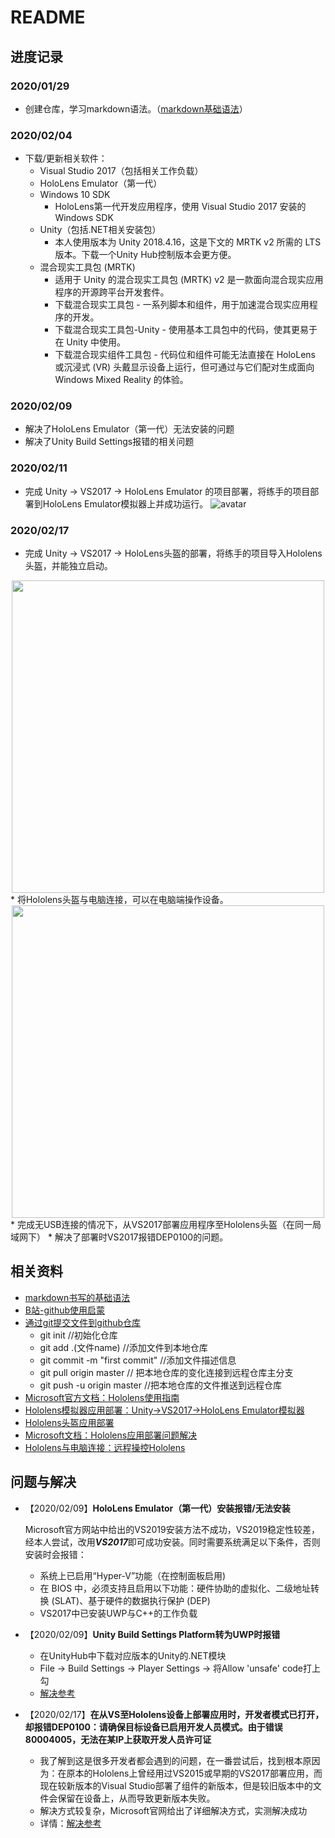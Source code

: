 # README
## 进度记录
### 2020/01/29 
* 创建仓库，学习markdown语法。（[markdown基础语法](https://www.cnblogs.com/nickchen121/p/10821946.html "markdown基础语法")）
### 2020/02/04
* 下载/更新相关软件：
  * Visual Studio 2017（包括相关工作负载）
  * HoloLens Emulator（第一代）
  * Windows 10 SDK
    * HoloLens第一代开发应用程序，使用 Visual Studio 2017 安装的 Windows SDK
  * Unity（包括.NET相关安装包）
    * 本人使用版本为 Unity 2018.4.16，这是下文的 MRTK v2 所需的 LTS 版本。下载一个Unity Hub控制版本会更方便。
  * 混合现实工具包 (MRTK)
    * 适用于 Unity 的混合现实工具包 (MRTK) v2 是一款面向混合现实应用程序的开源跨平台开发套件。
    * 下载混合现实工具包 - 一系列脚本和组件，用于加速混合现实应用程序的开发。
    * 下载混合现实工具包-Unity - 使用基本工具包中的代码，使其更易于在 Unity 中使用。
    * 下载混合现实组件工具包 - 代码位和组件可能无法直接在 HoloLens 或沉浸式 (VR) 头戴显示设备上运行，但可通过与它们配对生成面向 Windows Mixed Reality 的体验。
### 2020/02/09
* 解决了HoloLens Emulator（第一代）无法安装的问题
* 解决了Unity Build Settings报错的相关问题
### 2020/02/11
* 完成 Unity -> VS2017 -> HoloLens Emulator 的项目部署，将练手的项目部署到HoloLens Emulator模拟器上并成功运行。
![avatar](https://github.com/hnsqc98/sqc_graduate/blob/master/Picture/1.png)
### 2020/02/17
* 完成 Unity -> VS2017 -> HoloLens头盔的部署，将练手的项目导入Hololens头盔，并能独立启动。
<div align="center"><img width="500" height="auto" src="https://github.com/hnsqc98/sqc_graduate/blob/master/Picture/2.jpg"/></div>
* 将Hololens头盔与电脑连接，可以在电脑端操作设备。
<div align="center"><img width="500" height="auto" src="https://github.com/hnsqc98/sqc_graduate/blob/master/Picture/4.png"/></div>
* 完成无USB连接的情况下，从VS2017部署应用程序至Hololens头盔（在同一局域网下）
* 解决了部署时VS2017报错DEP0100的问题。

## 相关资料
* [markdown书写的基础语法](https://www.cnblogs.com/nickchen121/p/10821946.html)
* [B站-github使用启蒙](https://www.bilibili.com/video/av33238577?from=search&seid=7374412873796033945)
* [通过git提交文件到github仓库](https://www.cnblogs.com/alex-415/p/6912294.html)
  * git init //初始化仓库
  * git add .(文件name) //添加文件到本地仓库
  * git commit -m "first commit" //添加文件描述信息
  * git pull origin master // 把本地仓库的变化连接到远程仓库主分支
  * git push -u origin master //把本地仓库的文件推送到远程仓库
* [Microsoft官方文档：Hololens使用指南](https://docs.microsoft.com/zh-cn/windows/mixed-reality/development)
* [Hololens模拟器应用部署：Unity->VS2017->HoloLens Emulator模拟器](https://blog.csdn.net/Zheye666/article/details/82384085)
* [Hololens头盔应用部署](https://zhuanlan.zhihu.com/p/23672200?refer=kidscoding)
* [Microsoft文档：Hololens应用部署问题解决](https://docs.microsoft.com/zh-cn/hololens/hololens-known-issues)
* [Hololens与电脑连接：远程操控Hololens](https://www.cnblogs.com/mantgh/p/5448503.html)

## 问题与解决
* 【2020/02/09】**HoloLens Emulator（第一代）安装报错/无法安装** 
    
    Microsoft官方网站中给出的VS2019安装方法不成功，VS2019稳定性较差，经本人尝试，改用***VS2017***即可成功安装。同时需要系统满足以下条件，否则安装时会报错：
  * 系统上已启用“Hyper-V”功能（在控制面板启用)
  * 在 BIOS 中，必须支持且启用以下功能：硬件协助的虚拟化、二级地址转换 (SLAT)、基于硬件的数据执行保护 (DEP)
  * VS2017中已安装UWP与C++的工作负载

* 【2020/02/09】**Unity Build Settings Platform转为UWP时报错**
  * 在UnityHub中下载对应版本的Unity的.NET模块
  * File -> Build Settings -> Player Settings -> 将Allow 'unsafe' code打上勾
  * [解决参考](https://blog.csdn.net/weixin_43884551/article/details/102996320)
  
* 【2020/02/17】**在从VS至Hololens设备上部署应用时，开发者模式已打开，却报错DEP0100：请确保目标设备已启用开发人员模式。由于错误80004005，无法在某IP上获取开发人员许可证**
  * 我了解到这是很多开发者都会遇到的问题，在一番尝试后，找到根本原因为：在原本的Hololens上曾经用过VS2015或早期的VS2017部署应用，而现在较新版本的Visual Studio部署了组件的新版本，但是较旧版本中的文件会保留在设备上，从而导致更新版本失败。 
  * 解决方式较复杂，Microsoft官网给出了详细解决方式，实测解决成功
  * 详情：[解决参考](https://docs.microsoft.com/zh-cn/hololens/hololens-known-issues)
